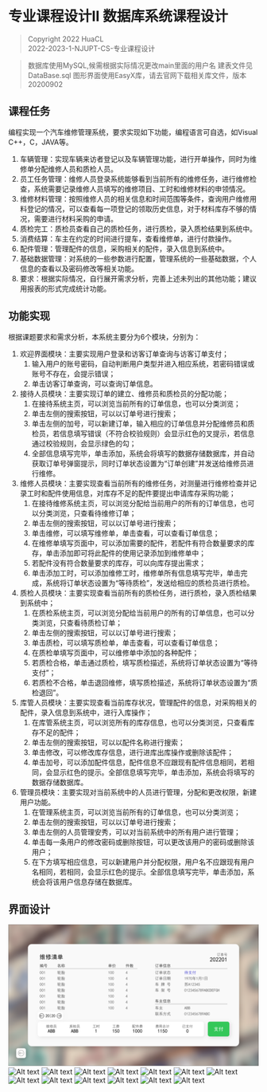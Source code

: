 # 专业课程设计II 数据库系统课程设计

> Copyright 2022 HuaCL  
> 2022-2023-1-NJUPT-CS-专业课程设计

> 数据库使用MySQL,候需根据实际情况更改main里面的用户名 
> 建表文件见 DataBase.sql
> 图形界面使用EasyX库，请去官网下载相关库文件，版本20200902

## 课程任务
编程实现一个汽车维修管理系统，要求实现如下功能，编程语言可自选，如Visual C++，C，JAVA等。
1. 车辆管理：实现车辆来访者登记以及车辆管理功能，进行开单操作，同时为维修单分配维修人员和质检人员。
1. 员工任务管理：维修人员登录系统能够看到当前所有的维修任务，进行维修检查，系统需要记录维修人员填写的维修项目、工时和维修材料的申领情况。
1. 维修材料管理：按照维修人员的相关信息和时间范围等条件，查询用户维修用料登记的情况，可以查看每一项登记的领取历史信息，对于材料库存不够的情况，需要进行材料采购的申请。
1. 质检完工：质检员查看自己的质检任务，进行质检，录入质检结果到系统中。
1. 消费结算：车主在约定的时间进行提车，查看维修单，进行付款操作。
1. 配件管理：管理配件的信息，采购相关的配件，录入信息到系统中。
1. 基础数据管理：对系统的一些参数进行配置，管理系统的一些基础数据，个人信息的查看以及密码修改等相关功能。
1. 要求：根据实际情况，自行展开需求分析，完善上述未列出的其他功能；建议用报表的形式完成统计功能。

## 功能实现
根据课题要求和需求分析，本系统主要分为6个模块，分别为：
1.	欢迎界面模块：主要实现用户登录和访客订单查询与访客订单支付；
	1.	输入用户的账号密码，自动判断用户类型并进入相应系统，若密码错误或账号不存在，会提示错误；
	1.	单击访客订单查询，可以查询订单信息。
1.	接待人员模块：主要实现订单的建立、维修员和质检员的分配功能；
	1.	在接待系统主页，可以浏览当前所有的订单信息，也可以分类浏览；
	1.	单击左侧的搜索按钮，可以以订单号进行搜索；
	1.	单击左侧的加号，可以新建订单，输入相应的订单信息并分配维修员和质检员，若信息填写错误（不符合校验规则）会显示红色的叉提示，若信息通过校验规则，会显示绿色的勾；
	1.	全部信息填写完毕，单击添加，系统会将填写的数据存储数据库，并自动获取订单号弹窗提示，同时订单状态设置为“订单创建”并发送给维修员进行维修。
1.	维修人员模块：主要实现查看当前所有的维修任务，对测量进行维修检查并记录工时和配件使用信息，对库存不足的配件要提出申请库存采购功能；
	1.	在接待维修系统主页，可以浏览分配给当前用户的所有的订单信息，也可以分类浏览，只查看待维修订单；
	1.	单击左侧的搜索按钮，可以以订单号进行搜索；
	1.	单击维修，可以填写维修单，单击查看，可以查看订单信息；
	1.	在维修单填写页面中，可以添加需要的配件，若配件有符合数量要求的库存，单击添加即可将此配件的使用记录添加到维修单中；
	1.	若配件没有符合数量要求的库存，可以向库存提出需求；
	1.	单击添加工时，可以添加维修工时，维修单所有信息填写完毕，单击完成，系统将订单状态设置为“等待质检”，发送给相应的质检员进行质检。
1.	质检人员模块：主要实现查看当前所有的质检任务，进行质检，录入质检结果到系统中；
	1.	在质检系统主页，可以浏览分配给当前用户的所有的订单信息，也可以分类浏览，只查看待质检订单；
	1.	单击左侧的搜索按钮，可以以订单号进行搜索；
	1.	单击质检，可以填写质检单，单击查看，可以查看订单信息；
	1.	在质检单填写页面中，可以维修单中添加的各种配件；
	1.	若质检合格，单击通过质检，填写质检描述，系统将订单状态设置为“等待支付”；
	1.	若质检不合格，单击退回维修，填写质检描述，系统将订单状态设置为“质检退回”。
1.	库管人员模块：主要实现查看当前库存状况，管理配件的信息，对采购相关的配件，录入信息到系统中，进行入库操作；
	1.	在库管系统主页，可以浏览所有的库存信息，也可以分类浏览，只查看库存不足的配件；
	1.	单击左侧的搜索按钮，可以以配件名称进行搜索；
	1.	单击修改，可以修改库存信息，进行进库出库操作或删除该配件；
	1.	单击加号，可以添加配件信息，配件信息不应跟现有配件信息相同，若相同，会显示红色的提示。全部信息填写完毕，单击添加，系统会将填写的数据存储数据库。
1.	管理员模块：主要实现对当前系统中的人员进行管理，分配和更改权限，新建用户功能。
	1.	在管理系统主页，可以浏览当前所有的订单信息，也可以分类浏览；
	1.	单击左侧的搜索按钮，可以以订单号进行搜索；
	1.	单击左侧的人员管理安秀，可以对当前系统中的所有用户进行管理；
	1.	单击每一条用户的修改密码或删除按钮，可以更改该用户的密码或删除该用户； 
	1.	在下方填写相应信息，可以新建用户并分配权限，用户名不应跟现有用户名相同，若相同，会显示红色的提示。全部信息填写完毕，单击添加，系统会将该用户信息存储在数据库。

## 界面设计
![Alt text](Readme_fig/UI1.png)
![Alt text](../../../../../../../../c:/Users/huacl/OneDrive/NJUPT/7%E5%A4%A7%E5%9B%9B%E4%B8%8A%E8%AF%BE%E7%A8%8B/%E4%B8%93%E4%B8%9A%E8%AF%BE%E7%A8%8B%E8%AE%BE%E8%AE%A1II/CarRepairManagementSystem/Readme_fig/UI2.png%0D) 
![Alt text](../../../../../../../../c:/Users/huacl/OneDrive/NJUPT/7%E5%A4%A7%E5%9B%9B%E4%B8%8A%E8%AF%BE%E7%A8%8B/%E4%B8%93%E4%B8%9A%E8%AF%BE%E7%A8%8B%E8%AE%BE%E8%AE%A1II/CarRepairManagementSystem/Readme_fig/UI3.png%0D) 
![Alt text](../../../../../../../../c:/Users/huacl/OneDrive/NJUPT/7%E5%A4%A7%E5%9B%9B%E4%B8%8A%E8%AF%BE%E7%A8%8B/%E4%B8%93%E4%B8%9A%E8%AF%BE%E7%A8%8B%E8%AE%BE%E8%AE%A1II/CarRepairManagementSystem/Readme_fig/UI4.png%0D)
![Alt text](../../../../../../../../c:/Users/huacl/OneDrive/NJUPT/7%E5%A4%A7%E5%9B%9B%E4%B8%8A%E8%AF%BE%E7%A8%8B/%E4%B8%93%E4%B8%9A%E8%AF%BE%E7%A8%8B%E8%AE%BE%E8%AE%A1II/CarRepairManagementSystem/Readme_fig/UI5.png%0D) 
 ![Alt text](../../../../../../../../c:/Users/huacl/OneDrive/NJUPT/7%E5%A4%A7%E5%9B%9B%E4%B8%8A%E8%AF%BE%E7%A8%8B/%E4%B8%93%E4%B8%9A%E8%AF%BE%E7%A8%8B%E8%AE%BE%E8%AE%A1II/CarRepairManagementSystem/Readme_fig/UI6.png%0D) 
 ![Alt text](../../../../../../../../c:/Users/huacl/OneDrive/NJUPT/7%E5%A4%A7%E5%9B%9B%E4%B8%8A%E8%AF%BE%E7%A8%8B/%E4%B8%93%E4%B8%9A%E8%AF%BE%E7%A8%8B%E8%AE%BE%E8%AE%A1II/CarRepairManagementSystem/Readme_fig/UI7.png%0D) 
 ![Alt text](../../../../../../../../c:/Users/huacl/OneDrive/NJUPT/7%E5%A4%A7%E5%9B%9B%E4%B8%8A%E8%AF%BE%E7%A8%8B/%E4%B8%93%E4%B8%9A%E8%AF%BE%E7%A8%8B%E8%AE%BE%E8%AE%A1II/CarRepairManagementSystem/Readme_fig/UI8.png%0D) 
 ![Alt text](../../../../../../../../c:/Users/huacl/OneDrive/NJUPT/7%E5%A4%A7%E5%9B%9B%E4%B8%8A%E8%AF%BE%E7%A8%8B/%E4%B8%93%E4%B8%9A%E8%AF%BE%E7%A8%8B%E8%AE%BE%E8%AE%A1II/CarRepairManagementSystem/Readme_fig/UI9.png%0D) 
 ![Alt text](../../../../../../../../c:/Users/huacl/OneDrive/NJUPT/7%E5%A4%A7%E5%9B%9B%E4%B8%8A%E8%AF%BE%E7%A8%8B/%E4%B8%93%E4%B8%9A%E8%AF%BE%E7%A8%8B%E8%AE%BE%E8%AE%A1II/CarRepairManagementSystem/Readme_fig/UI10.png%0D) 
 ![Alt text](../../../../../../../../c:/Users/huacl/OneDrive/NJUPT/7%E5%A4%A7%E5%9B%9B%E4%B8%8A%E8%AF%BE%E7%A8%8B/%E4%B8%93%E4%B8%9A%E8%AF%BE%E7%A8%8B%E8%AE%BE%E8%AE%A1II/CarRepairManagementSystem/Readme_fig/UI11.png%0D) 
 ![Alt text](../../../../../../../../c:/Users/huacl/OneDrive/NJUPT/7%E5%A4%A7%E5%9B%9B%E4%B8%8A%E8%AF%BE%E7%A8%8B/%E4%B8%93%E4%B8%9A%E8%AF%BE%E7%A8%8B%E8%AE%BE%E8%AE%A1II/CarRepairManagementSystem/Readme_fig/UI12.png%0D) 
 ![Alt text](../../../../../../../../c:/Users/huacl/OneDrive/NJUPT/7%E5%A4%A7%E5%9B%9B%E4%B8%8A%E8%AF%BE%E7%A8%8B/%E4%B8%93%E4%B8%9A%E8%AF%BE%E7%A8%8B%E8%AE%BE%E8%AE%A1II/CarRepairManagementSystem/Readme_fig/UI13.png%0D) 
 ![Alt text](../../../../../../../../c:/Users/huacl/OneDrive/NJUPT/7%E5%A4%A7%E5%9B%9B%E4%B8%8A%E8%AF%BE%E7%A8%8B/%E4%B8%93%E4%B8%9A%E8%AF%BE%E7%A8%8B%E8%AE%BE%E8%AE%A1II/CarRepairManagementSystem/Readme_fig/UI14.png)